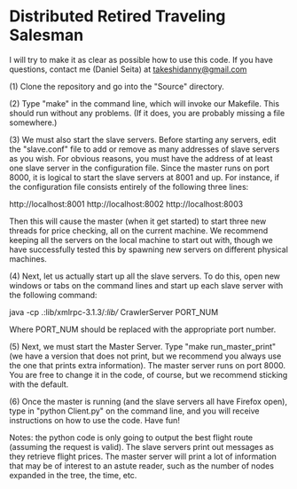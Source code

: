 Distributed Retired Traveling Salesman
======================================

I will try to make it as clear as possible how to use this code. If you have questions, contact me (Daniel Seita) at takeshidanny@gmail.com

(1) Clone the repository and go into the "Source" directory.

(2) Type "make" in the command line, which will invoke our Makefile. This should run without any problems. (If it does, you are probably missing a
file somewhere.)

(3) We must also start the slave servers. Before starting any servers, edit the "slave.conf" file to add or remove as many addresses of slave servers
as you wish.  For obvious reasons, you must have the address of at least one slave server in the configuration file. Since the master runs on port
8000, it is logical to start the slave servers at 8001 and up. For instance, if the configuration file consists entirely of the following three lines:

http://localhost:8001
http://localhost:8002
http://localhost:8003

Then this will cause the master (when it get started) to start three new threads for price checking, all on the current machine. We recommend keeping
all the servers on the local machine to start out with, though we have successfully tested this by spawning new servers on different physical
machines.

(4) Next, let us actually start up all the slave servers. To do this, open new windows or tabs on the command lines and start up each slave server
with the following command:

java -cp .:lib/xmlrpc-3.1.3/*:lib/* CrawlerServer PORT_NUM

Where PORT_NUM should be replaced with the appropriate port number.

(5) Next, we must start the Master Server. Type "make run_master_print" (we have a version that does not print, but we recommend you always use the
one that prints extra information). The master server runs on port 8000. You are free to change it in the code, of course, but we recommend sticking with the
default.

(6) Once the master is running (and the slave servers all have Firefox open), type in "python Client.py" on the command line, and you will receive
instructions on how to use the code. Have fun!

Notes: the python code is only going to output the best flight route (assuming the request is valid). The slave servers print out messages as they
retrieve flight prices. The master server will print a lot of information that may be of interest to an astute reader, such as the number of nodes
expanded in the tree, the time, etc.
